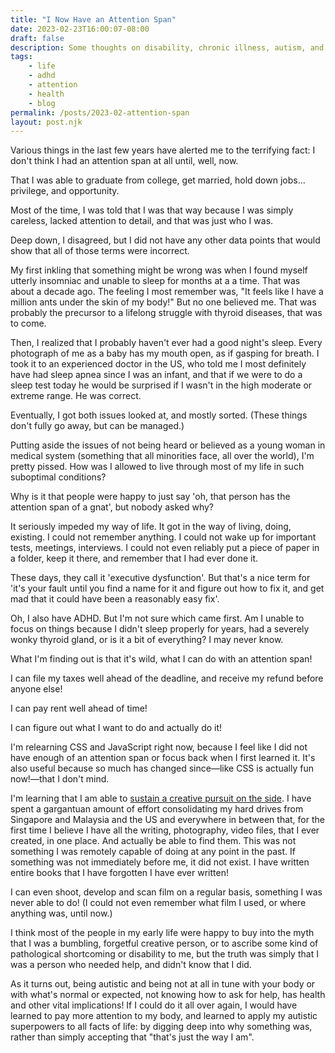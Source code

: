 ```yaml
---
title: "I Now Have an Attention Span"
date: 2023-02-23T16:00:07-08:00
draft: false
description: Some thoughts on disability, chronic illness, autism, and learning to ask for help.
tags: 
    - life
    - adhd
    - attention
    - health
    - blog
permalink: /posts/2023-02-attention-span
layout: post.njk
---
```


Various things in the last few years have alerted me to the terrifying fact: I don't think I had an attention span at all until, well, now.

That I was able to graduate from college, get married, hold down jobs... privilege, and opportunity.

Most of the time, I was told that I was that way because I was simply careless, lacked attention to detail, and that was just who I was.

Deep down, I disagreed, but I did not have any other data points that would show that all of those terms were incorrect.

My first inkling that something might be wrong was when I found myself utterly insomniac and unable to sleep for months at a a time. That was about a decade ago. The feeling I most remember was, "It feels like I have a million ants under the skin of my body!" But no one believed me. That was probably the precursor to a lifelong struggle with thyroid diseases, that was to come. 

Then, I realized that I probably haven't ever had a good night's sleep. Every photograph of me as a baby has my mouth open, as if gasping for breath. I took it to an experienced doctor in the US, who told me I most definitely have had sleep apnea since I was an infant, and that if we were to do a sleep test today he would be surprised if I wasn't in the high moderate or extreme range. He was correct.

Eventually, I got both issues looked at, and mostly sorted. (These things don't fully go away, but can be managed.)

Putting aside the issues of not being heard or believed as a young woman in medical system (something that all minorities face, all over the world), I'm pretty pissed. How was I allowed to live through most of my life in such suboptimal conditions?

Why is it that people were happy to just say 'oh, that person has the attention span of a gnat', but nobody asked why? 

It seriously impeded my way of life. It got in the way of living, doing, existing. I could not remember anything. I could not wake up for important tests, meetings, interviews. I could not even reliably put a piece of paper in a folder, keep it there, and remember that I had ever done it. 

These days, they call it 'executive dysfunction'. But that's a nice term for 'it's your fault until you find a name for it and figure out how to fix it, and get mad that it could have been a reasonably easy fix'.

Oh, I also have ADHD. But I'm not sure which came first. Am I unable to focus on things because I didn't sleep properly for years, had a severely wonky thyroid gland, or is it a bit of everything? I may never know.

What I'm finding out is that it's wild, what I can do with an attention span!

I can file my taxes well ahead of the deadline, and receive my refund before anyone else!

I can pay rent well ahead of time!

I can figure out what I want to do and actually do it!

I'm relearning CSS and JavaScript right now, because I feel like I did not have enough of an attention span or focus back when I first learned it. It's also useful because so much has changed since—like CSS is actually fun now!—that I don't mind.

I'm learning that I am able to [sustain a creative pursuit on the side](https://micro.popagandhi.com). I have spent a gargantuan amount of effort consolidating my hard drives from Singapore and Malaysia and the US and everywhere in between that, for the first time I believe I have all the writing, photography, video files, that I ever created, in one place. And actually be able to find them. This was not something I was remotely capable of doing at any point in the past. If something was not immediately before me, it did not exist. I have written entire books that I have forgotten I have ever written!

I can even shoot, develop and scan film on a regular basis, something I was never able to do! (I could not even remember what film I used, or where anything was, until now.)

I think most of the people in my early life were happy to buy into the myth that I was a bumbling, forgetful creative person, or to ascribe some kind of pathological shortcoming or disability to me, but the truth was simply that I was a person who needed help, and didn't know that I did.

As it turns out, being autistic and being not at all in tune with your body or with what's normal or expected, not knowing how to ask for help, has health and other vital implications! If I could do it all over again, I would have learned to pay more attention to my body, and learned to apply my autistic superpowers to all facts of life: by digging deep into why something was, rather than simply accepting that "that's just the way I am".